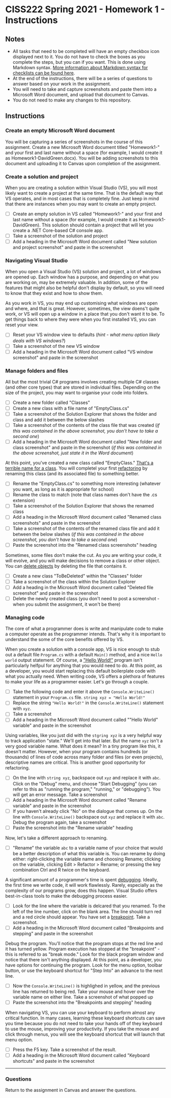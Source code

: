 # CISS222 Spring 2021 - Homework 1 - Instructions

## Notes
* All tasks that need to be completed will have an empty checkbox icon displayed next to it. You do not have to check the boxes as you complete the steps, but you can if you want. This is done using Markdown syntax. [More information about Markdown syntax for checklists can be found here](https://github.blog/2014-04-28-task-lists-in-all-markdown-documents/).
* At the end of the instructions, there will be a series of questions to answer based on your work in the assignment.
* You will need to take and capture screenshots and paste them into a Microsoft Word document, and upload that document to Canvas.
* You do not need to make any changes to this repository.

## Instructions


### Create an empty Microsoft Word document
You will be capturing a series of screenshots in the course of this assignment. Create a new Microsoft Word document titled "Homework1-" and your first and last name without a space (for example, I would create it as Homework1-DavidGreen.docx). You will be adding screenshots to this document and uploading it to Canvas upon completion of the assignment.

### Create a solution and project
When you are creating a solution within Visual Studio (VS), you will most likely want to create a project at the same time. That is the default way that VS operates, and in most cases that is completely fine. Just keep in mind that there are instances when you may want to create an empty project.

- [ ] Create an empty solution in VS called "Homework1-" and your first and last name without a space (for example, I would create it as Homework1-DavidGreen). This solution should contain a project that will let you create a .NET Core-based C# console app.
- [ ] Take a screenshot of the solution and project
- [ ] Add a heading in the Microsoft Word document called "New solution and project screenshot" and paste in the screenshot

### Navigating Visual Studio
When you open a Visual Studio (VS) solution and project, a lot of windows are opened up. Each window has a purpose, and depending on what you are working on, may be extremely valuable. In addition, some of the features that might also be helpful don't display by default, so you will need to know that they exist and how to show them.

As you work in VS, you may end up customising what windows are open and where, and that is great. However, sometimes, the view doens't quite work, or VS will open up a window in a place that you don't want it to be. To get things back to where they were when you first installed VS, you can reset your view.

- [ ] Reset your VS window view to defaults (*hint - what menu option likely deals with VS windows?*)
- [ ] Take a screenshot of the new VS window
- [ ] Add a heading in the Microsoft Word document called "VS window screenshot" and paste in the screenshot

### Manage folders and files
All but the most trivial C# programs involves creating multiple C# classes (and other core types) that are stored in individual files. Depending on the size of the project, you may want to organise your code into folders.
- [ ] Create a new folder called "Classes"
- [ ] Create a new class with a file name of "EmptyClass.cs"
- [ ] Take a screenshot of the Solution Explorer that shows the folder and class and add it between the below slashes
- [ ] Take a screenshot of the contents of the class file that was created (*if this was contained in the above screenshot, you don't have to take a second one*)
- [ ] Add a heading in the Microsoft Word document called "New folder and class screenshot" and paste in the screenshot (*if this was contained in the above screenshot, just state it in the Word document*)

At this point, you've created a new class called "EmptyClass." [That's a terrible name for a class](https://external-preview.redd.it/GSgbX1_nC49ZwGc9yGiN4lvEllsRNDxejwTJnnYR8iY.jpg?auto=webp&s=08d95e550e9fe215e45466c21b64b8c49fc09159). You will completel your first [refactoring](https://en.wikipedia.org/wiki/Code_refactoring) by renaming this class (and its associated file) to something better.

- [ ] Rename the "EmptyClass.cs" to something more interesting (whatever you want, as long as it is appropriate for school)
- [ ] Rename the class to match (note that class names don't have the .cs extension)
- [ ] Take a screenshot of the Solution Explorer that shows the renamed class
- [ ] Add a heading in the Microsoft Word document called "Renamed class screenshots" and paste in the screenshot
- [ ] Take a screenshot of the contents of the renamed class file and add it between the below slashes (*if this was contained in the above screenshot, you don't have to take a second one*)
- [ ] Paste the screenshot into the "Renamed class screenshots" heading

Sometimes, some files don't make the cut. As you are writing your code, it will evolve, and you will make decisions to remove a class or other object. You can [delete objects](https://www.theseoproject.org/wp-content/uploads/2016/08/delete-sp-meme-300x169.png) by deleting the file that contains it.

- [ ] Create a new class "ToBeDeleted" within the "Classes" folder
- [ ] Take a screenshot of the class within the Solution Explorer
- [ ] Add a heading in the Microsoft Word document called "Deleted file screenshot" and paste in the screenshot
- [ ] Delete the newly created class (you don't need to post a screenshot - when you submit the assignment, it won't be there)

### Managing code
The core of what a programmer does is write and manipulate code to make a computer operate as the programmer intends. That's why it is important to understand the some of the core benefits offered by VS.

When you create a solution with a console app, VS is nice enough to stub out a default file `Program.cs` with a default `Main()` method, and a nice `Hello world` output statement. Of course, a ["Hello World!"](https://pics.me.me/when-your-code-outputs-hello-world-4585493.png) program isn't particularly helfpul for anything that you would need to do. At this point, as a developer, you would start replacing this default boilerplate code with what you actually need. When writing code, VS offers a plethora of features to make your life as a programmer easier. Let's go through a couple.

- [ ] Take the following code and enter it above the `Console.WriteLine()` statement in your `Program.cs` file.
`string xyz = "Hello World!"`
- [ ] Replace the string `"Hello World!"` in the `Console.WriteLine()` statement with `xyz`.
- [ ] Take a screenshot
- [ ] Add a heading in the Microsoft Word document called ""Hello World" variable" and paste in the screenshot

Using variables, like you just did with the `stgring xyz` is a very helpful way to track application "state." We'll get into that later. But the name `xyz` isn't a very good variable name. What does it mean? In a tiny program like this, it doesn't matter. However, when your program contains hundreds (or thousands) of lines of code across many folder and files (or even projects), descriptive names are critical. This is another good opportunity for refactoring.

- [ ] On the line with `string xyz`, backspace out `xyz` and replace it with `abc`. Click on the "Debug" menu, and choose "Start Debugging" (you can refer to this as "running the program," "running," or "debugging"). You will get an error message. Take a screenshot
- [ ] Add a heading in the Microsoft Word document called "Rename variable" and paste in the screenshot
- [ ] If you haven't already click "No" on the dialogue that comes up. On the line with `Console.WriteLine()` backspace out `xyz` and replace it with `abc`. Debug the program again, take a screenshot
- [ ] Paste the screenshot into the "Rename variable" heading

Now, let's take a different approach to renaming.

- [ ] "Rename" the variable `abc` to a variable name of your choice that would be a better description of what this variable is. You can rename by doing either: right-clicking the variable name and choosing Rename; clicking on the variable, clicking Edit > Refactor > Rename; or pressing the key combination Ctrl and R twice on the keyboard.

A significant amount of a programmer's time is spent [debugging](https://meme.xyz/uploads/posts/t/22388-debugging.jpg). Ideally, the first time we write code, it will work flawlessly. Rarely, especially as the complexity of our programs grow, does this happen. Visual Studio offers best-in-class tools to make the debugging process easier. 

- [ ] Look for the line where the variable is delcared that you renamed. To the left of the line number, click on the blank area. The line should turn red and a red circle should appear. You have set a [breakpoint](https://docs.microsoft.com/en-us/visualstudio/debugger/using-breakpoints?view=vs-2019). Take a screenshot.
- [ ] Add a heading in the Microsoft Word document called "Breakpoints and stepping" and paste in the screenshot

Debug the program. You'll notice that the program stops at the red line and it has turned yellow. Program execution has stopped at the "breakpoint" - this is referred to as "break mode." Look for the black program window and notice that there isn't anything displayed. At this point, as a developer, you have options for continuing the program. Look for the menu option, toolbar button, or use the keyboard shortcut for "Step Into" an advance to the next line.

- [ ] Now the `Console.WriteLine()` is highlighed in yellow, and the previous line has returned to being red. Take your mouse and hover over the variable name on either line. Take a screenshot of what popped up
- [ ] Paste the screenshot into the "Breakpoints and stepping" heading

When navigating VS, you can use your keyboard to perform almost any critical function. In many cases, learning these keyboard shortcuts can save you time because you do not need to take your hands off of they keyboard to use the mouse, improving your productivity. If you take the mouse and click through menus, you will see the keyboard shortcut that will launch that menu option.

- [ ] Press the F5 key. Take a screenshot of the result.
- [ ] Add a heading in the Microsoft Word document called "Keyboard shortcuts" and paste in the screenshot

---

### Questions

Return to the assignment in Canvas and answer the questions.
